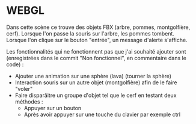 # WEBGL

Dans cette scène ce trouve des objets FBX (arbre, pommes, montgolfière, cerf).
Lorsque l'on passe la souris sur l'arbre, les pommes tombent.
Lorsque l'on clique sur le bouton "entrée", un message d'alerte s'affiche.

Les fonctionnalités qui ne fonctionnent pas que j'ai souhaité ajouter sont 
(enregistrées dans le commit "Non fonctionnel", en commentaire dans le code) :
- Ajouter une animation sur une sphère (lava) (tourner la sphère)
- Interaction souris sur un autre objet (montgolfière) afin de le faire "voler"
- Faire disparâitre un groupe d'objet tel que le cerf en testant deux méthodes :
  - Appuyer sur un bouton 
  - Après avoir appuyer sur une touche du clavier par exemple ctrl
